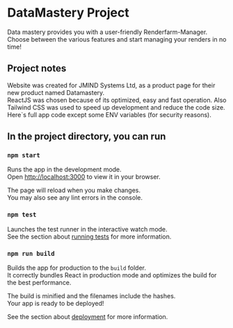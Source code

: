 # DataMastery Project

Data mastery provides you with a user-friendly Renderfarm-Manager. Choose between the various features and start managing your renders in no time!

## Project notes

Website was created for JMIND Systems Ltd, as a product page for their new product named Datamastery.\
ReactJS was chosen because of its optimized, easy and fast operation. Also Tailwind CSS was used to speed up development and reduce the code size. Here`s full app code except some ENV variables (for security reasons).

## In the project directory, you can run

### `npm start`

Runs the app in the development mode.\
Open [http://localhost:3000](http://localhost:3000) to view it in your browser.

The page will reload when you make changes.\
You may also see any lint errors in the console.

### `npm test`

Launches the test runner in the interactive watch mode.\
See the section about [running tests](https://facebook.github.io/create-react-app/docs/running-tests) for more information.

### `npm run build`

Builds the app for production to the `build` folder.\
It correctly bundles React in production mode and optimizes the build for the best performance.

The build is minified and the filenames include the hashes.\
Your app is ready to be deployed!

See the section about [deployment](https://facebook.github.io/create-react-app/docs/deployment) for more information.
